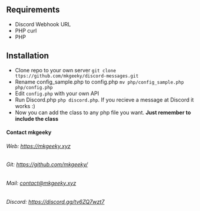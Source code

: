 ## Requirements
* Discord Webhook URL
* PHP curl
* PHP

## Installation
* Clone repo to your own server `git clone ttps://github.com/mkgeeky/discord-messages.git`
* Rename config_sample.php to config.php `mv php/config_sample.php php/config.php`
* Edit `config.php` with your own API
* Run Discord.php `php discord.php`. If you recieve a message at Discord it works :)
* Now you can add the class to any php file you want. **Just remember to include the class**

#### Contact mkgeeky
###### Web: https://mkgeeky.xyz
###### Git: https://github.com/mkgeeky/
###### Mail: contact@mkgeeky.xyz
###### Discord: https://discord.gg/tv6ZQ7wzt7